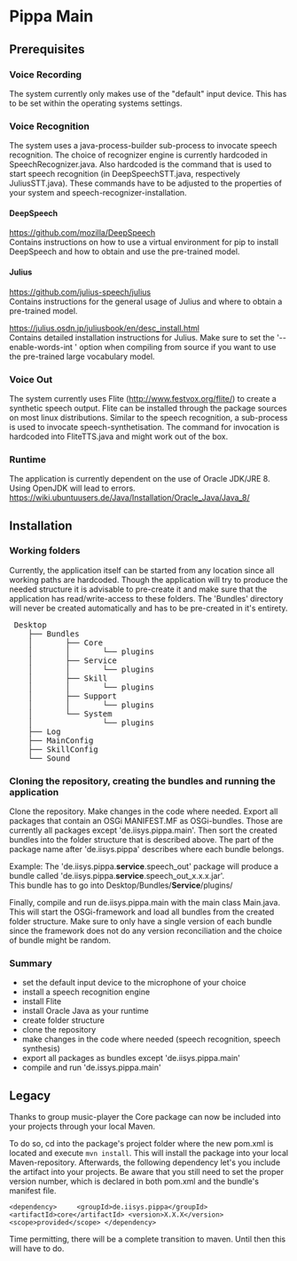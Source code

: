 # Pippa Main

## Prerequisites

### Voice Recording

The system currently only makes use of the "default" input device. This has to be set within the operating systems settings.

### Voice Recognition

The system uses a java-process-builder sub-process to invocate speech recognition. 
The choice of recognizer engine is currently hardcoded in SpeechRecognizer.java.
Also hardcoded is the command that is used to start speech recognition (in DeepSpeechSTT.java, respectively JuliusSTT.java).
These commands have to be adjusted to the properties of your system and speech-recognizer-installation.

#### DeepSpeech 
https://github.com/mozilla/DeepSpeech  
Contains instructions on how to use a virtual environment for pip to install DeepSpeech and how to obtain and use the pre-trained model.

#### Julius
https://github.com/julius-speech/julius  
Contains instructions for the general usage of Julius and where to obtain a pre-trained model.

https://julius.osdn.jp/juliusbook/en/desc_install.html  
Contains detailed installation instructions for Julius. Make sure to set the '--enable-words-int ' 
option when compiling from source if you want to use the pre-trained  large vocabulary model.

### Voice Out

The system currently uses Flite (http://www.festvox.org/flite/) to create a synthetic speech output. 
Flite can be installed through the package sources on most linux distributions. Similar to the speech recognition,
a sub-process is used to invocate speech-synthetisation. The command for invocation is hardcoded into FliteTTS.java and might work out of the box.

### Runtime

The application is currently dependent on the use of Oracle JDK/JRE 8. Using OpenJDK will lead to errors.  
https://wiki.ubuntuusers.de/Java/Installation/Oracle_Java/Java_8/

## Installation

### Working folders

Currently, the application itself can be started from any location since all working paths are hardcoded. 
Though the application will try to produce the needed structure it is advisable to pre-create it and make sure
that the application has read/write-access to these folders. The 'Bundles' directory will never be created automatically and has to be pre-created in it's entirety.

<pre>
 Desktop  
    ├── Bundles                 
    │       ├── Core            
    │       │       └── plugins
    │       ├── Service         
    │       │       └── plugins 
    │       ├── Skill           
    │       │       └── plugins 
    │       ├── Support  
    │       │       └── plugins 
    │       └── System  
    │               └── plugins 
    ├── Log  
    ├── MainConfig  
    ├── SkillConfig  
    └── Sound  
</pre>

### Cloning the repository, creating the bundles and running the application

Clone the repository. Make changes in the code where needed. Export all packages that contain an OSGi MANIFEST.MF as OSGi-bundles.
Those are currently all packages except 'de.iisys.pippa.main'. Then sort the created bundles into the folder structure that is described above.
The part of the package name after 'de.iisys.pippa' describes where each bundle belongs. 

Example: The 'de.iisys.pippa.**service**.speech_out' package will produce a bundle called 'de.iisys.pippa.**service**.speech_out_x.x.x.jar'.  
This bundle has to go into Desktop/Bundles/**Service**/plugins/

Finally, compile and run de.iisys.pippa.main with the main class Main.java.
This will start the OSGi-framework and load all bundles from the created folder structure.
Make sure to only have a single version of each bundle since the framework does not do any version reconciliation and the choice of bundle might be random.


### Summary

- set the default input device to the microphone of your choice
- install a speech recognition engine
- install Flite
- install Oracle Java as your runtime
- create folder structure
- clone the repository
- make changes in the code where needed (speech recognition, speech synthesis)
- export all packages as bundles except 'de.iisys.pippa.main'
- compile and run 'de.issys.pippa.main'

## Legacy

Thanks to group music-player the Core package can now be included into your projects through your local Maven.

To do so, cd into the package's project folder where the new pom.xml is located and execute `mvn install`.
This will install the package into your local Maven-repository. 
Afterwards, the following dependency let's you include the artifact into your projects. 
Be aware that you still need to set the proper version number, which is declared in both pom.xml and the bundle's manifest file.

`<dependency>    
    <groupId>de.iisys.pippa</groupId>
    <artifactId>core</artifactId>
    <version>X.X.X</version>
    <scope>provided</scope>
</dependency>`

Time permitting, there will be a complete transition to maven. Until then this will have to do.